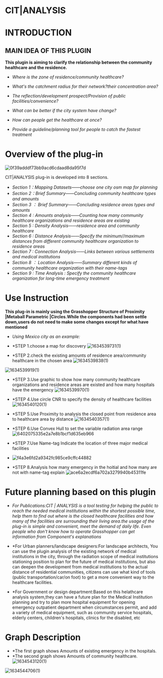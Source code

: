 # CIT|ANALYSIS
# INTRODUCTION

## MAIN IDEA OF THIS PLUGIN
**This plugin is aiming to clarify the relationship between the community healthcare and the residence.**
- *Where is the zone of residence/community healthcare?*
- *What's the catchment radius for their network?their concentration area?*
- *The reflection/development prospect/Provision of public facilities/convenience?*

- *What can be better if the city system have change?*
- *How can people get the healthcare at once?*
- *Provide a guideline/planning tool for people to catch the fastest treatment*

# Overview of the plug-in
![0f39adddf73bb9acd6cdaad8da95f7d](https://user-images.githubusercontent.com/88995973/137676367-e90b158c-53b5-4fdf-8858-98b4109b1609.png)

CIT|ANALYSIS plug-in is developed into 8 sections.
- *Section 1：Mapping Datasets——choose one city osm map for planning*
- *Section 2：Brief Summary——Concluding community healthcare types and amounts*
- *Section 3 ： Brief Summary——Concluding residence areas types and amounts*
- *Section 4 : Amounts analysis——Counting how many community healthcare organizations and residence areas are existing*
- *Section 5 : Density Analysis——residence area and community healthcare*
- *Section 6 : Distance Analysis——Specify the minimum//maximum distances from different community healthcare organization to residence areas*
- *Section 7 : Connection Analysis——Links between various settlements and medical institutions*
- *Section 8 ： Location Analysis——Summary different kinds of community healthcare organization with their name-tags*
- *Section 9 : Time Analysis : Specify the community healthcare organization for long-time emergency treatment*


# Use Instruction
**This plug-in is mainly using the Grasshopper Structure of Proximity |Metaball Parametric |Circles.While the components had been settle down,users do not need to make some changes except for what have mentioned**

- *Using Mexico city as an example:*
- *STEP 1.choose a map for discovery
![1634539731(1)](https://user-images.githubusercontent.com/88995973/137682277-368e3fb8-7132-468a-8e4a-b45bd3c83781.png)

- *STEP 2.check the existing amounts of residence area/community healthcare in the chosen area
![1634539838(1)](https://user-images.githubusercontent.com/88995973/137682379-a22dade7-99bc-42c8-90d8-4e9ea0a2b13e.png)


![1634539919(1)](https://user-images.githubusercontent.com/88995973/137682536-ff7ca371-8094-4c79-90cc-9c375412eff9.png)


- *STEP 3.Use graphic to show how many community healthcare organizations and residence areas are existed and how many hospitals have the emergency
![1634539970(1)](https://user-images.githubusercontent.com/88995973/137682710-f34e3d84-85ff-4e6a-a127-8fe04ce470ec.png)


- *STEP 4.Use circle CNR to specify the density of healthcare facilities
![1634540120(1)](https://user-images.githubusercontent.com/88995973/137682918-2b7d725b-2a4f-4172-8d9f-62e0cf124506.png)

- *STEP 5.Use Proximity to analysis the closed point from residence area to healthcare area by distance
![1634540357(1)](https://user-images.githubusercontent.com/88995973/137683417-eebe420d-b5df-48dd-830c-7edf246886ac.png)

- *STEP 6.Use Convex Hull to set the variable radiation area range 
![6402075335e2a7e8b1bcf1d635eb966](https://user-images.githubusercontent.com/88995973/137697659-22c623a9-541d-4baf-8cc5-a3ff6a75ec27.png)


- *STEP 7.Use Name-tag Indicate the location of three major medical facilities
- ![f4a3e6fd2a9342fc985ce9cffc44882](https://user-images.githubusercontent.com/88995973/137683909-d9a6b215-f7e8-4a4d-8951-c3c6358bb935.png)

- *STEP 8.Analysis how many emergency in the hoitial and how many are not with name-tag explain
![ace6a2ecdf6a702a3279940b45311fe](https://user-images.githubusercontent.com/88995973/137684369-e471e0d4-6336-4647-986a-55b3216ace93.png)

# Future planning based on this plugin

- *For Publications:CIT | ANALYSIS is a tool testing for helping the public to reach the needed medical institutions within the shortest possible time, help them to find out where is the closed healthcare facilities and how many of the facilities are surrounding their living area.the usage of the plug-in is simple and convenient, meet the demand of daily life. Even people who don't know how to operate Grasshopper can get information from Component's explanations*


- *For Urban planners/landscape designers:For landscape architects, You can use the plugin analysis of the existing network of medical institutions in the city, through the radiation scope of medical institutions stationing position to plan for the future of medical institutions, but also can deepen the development from medical institutions to the actual distance of residential communities, citizens can use what kind of tools (public transportation/car/on foot) to get a more convenient way to the healthcare facilities.

- *For Government or design department:Based on this helathcare analysis system,they can have a future plan for the Medical Institution planning and try to plan more hospital equipment for opening emergency outpatient department when circumstances permit, and add a variety of medical equipment, such as community service hospitals, elderly centers, children's hospitals, clinics for the disabled, etc

# Graph Description
- *The first graph shows Amounts of existing emergency in the hospitals.
- *The second graph shows Amounts of community healthcare.
![1634543120(1)](https://user-images.githubusercontent.com/88995973/137689229-ee1f35a7-ce8d-43e0-800d-c79bd8bcbb95.png)

![1634544706(1)](https://user-images.githubusercontent.com/88995973/137693286-e1a631f0-fe04-44ee-a3e3-c2de936d9792.jpg)

